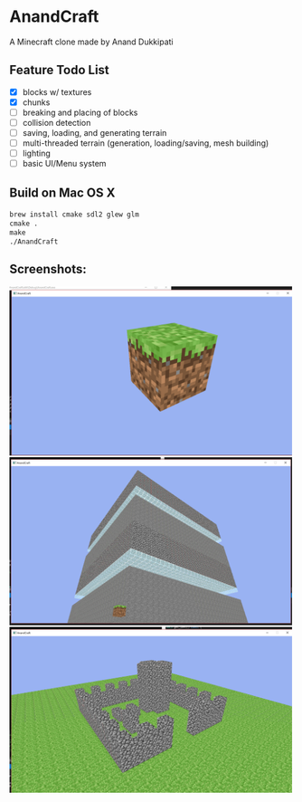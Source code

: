 # AnandCraft
A Minecraft clone made by Anand Dukkipati

## Feature Todo List
- [x] blocks w/ textures
- [x] chunks
- [ ] breaking and placing of blocks
- [ ] collision detection
- [ ] saving, loading, and generating terrain
- [ ] multi-threaded terrain (generation, loading/saving, mesh building)
- [ ] lighting
- [ ] basic UI/Menu system

## Build on Mac OS X
```
brew install cmake sdl2 glew glm
cmake .
make
./AnandCraft
```

## Screenshots:
<img src="screenshots/grass-block.jpg" width="500">
<img src="screenshots/glass-and-cobble-chunk.jpg" width="500">
<img src="screenshots/castle.jpg" width="500">
